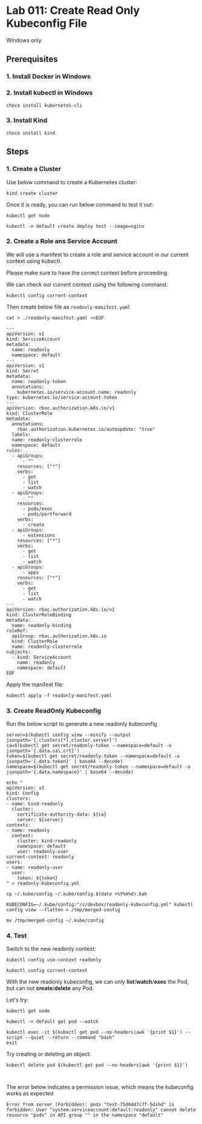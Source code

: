 # Lab 011: Create Read Only Kubeconfig File

Windows only

## Prerequisites

### 1. Install Docker in Windows

### 2. Install kubectl in Windows

<!--
[Install and Set Up kubectl on Linux](https://www.google.com/search?channel=fs&client=ubuntu&q=install+kubectl+)
-->

```dos
choco install kubernetes-cli
```

### 3. Install Kind

```dos
choco install kind
```

<!--
[The full installation guide](https://kind.sigs.k8s.io/docs/user/quick-start/)
-->

## Steps

### 1. Create a Cluster

Use below command to create a Kubernetes cluster:

```dos
kind create cluster
```

<!--
```dos
C:\devbox>kind create cluster
Creating cluster "kind" ...
 • Ensuring node image (kindest/node:v1.26.3) 🖼  ...
 ✓ Ensuring node image (kindest/node:v1.26.3) 🖼
 • Preparing nodes 📦   ...
 ✓ Preparing nodes 📦 
 • Writing configuration 📜  ...
 ✓ Writing configuration 📜
 • Starting control-plane 🕹️  ...
 ✓ Starting control-plane 🕹️
 • Installing CNI 🔌  ...
 ✓ Installing CNI 🔌
 • Installing StorageClass 💾  ...
 ✓ Installing StorageClass 💾
Set kubectl context to "kind-kind"
You can now use your cluster with:

kubectl cluster-info --context kind-kind

Not sure what to do next? 😅  Check out https://kind.sigs.k8s.io/docs/user/quick-start/
```
-->

Once it is ready, you can run below command to test it out:

```dos
kubectl get node

kubectl -n default create deploy test --image=nginx
```

<!--
```dos
C:\devbox>kubectl get node
NAME                 STATUS   ROLES           AGE   VERSION
kind-control-plane   Ready    control-plane   44s   v1.26.3

C:\devbox>kubectl -n default create deploy test --image=nginx
deployment.apps/test created
```
-->

### 2. Create a Role ans Service Account

We will use a manifest to create a role and service account in our current context using kubectl.

Please make sure to have the correct context before proceeding.

We can check our current context using the following command:

```dos
kubectl config current-context
```

<!--
```dos
vagrant@vagrant:~$ kubectl config current-context
kind-kind
```
-->

Then create below file as `readonly-manifest.yaml`

```dos
cat > ./readonly-manifest.yaml <<EOF

---
apiVersion: v1
kind: ServiceAccount
metadata:
  name: readonly
  namespace: default
---
apiVersion: v1
kind: Secret
metadata:
  name: readonly-token
  annotations:
    kubernetes.io/service-account.name: readonly
type: kubernetes.io/service-account-token
---
apiVersion: rbac.authorization.k8s.io/v1
kind: ClusterRole
metadata:
  annotations:
    rbac.authorization.kubernetes.io/autoupdate: "true"
  labels:
  name: readonly-clusterrole
  namespace: default
rules:
  - apiGroups:
      - ""
    resources: ["*"]
    verbs:
      - get
      - list
      - watch
  - apiGroups:
      - ""
    resources: 
      - pods/exec
      - pods/portforward
    verbs:
      - create
  - apiGroups:
      - extensions
    resources: ["*"]
    verbs:
      - get
      - list
      - watch
  - apiGroups:
      - apps
    resources: ["*"]
    verbs:
      - get
      - list
      - watch
---
apiVersion: rbac.authorization.k8s.io/v1
kind: ClusterRoleBinding
metadata:
  name: readonly-binding
roleRef:
  apiGroup: rbac.authorization.k8s.io
  kind: ClusterRole
  name: readonly-clusterrole
subjects:
  - kind: ServiceAccount
    name: readonly
    namespace: default
EOF
```

Apply the manifest file:

```dos
kubectl apply -f readonly-manifest.yaml 
```

<!--
```dos
vagrant@vagrant:~$ kubectl apply -f readonly-manifest.yaml 
serviceaccount/readonly created
secret/readonly-token created
clusterrole.rbac.authorization.k8s.io/readonly-clusterrole created
clusterrolebinding.rbac.authorization.k8s.io/readonly-binding created
```
-->

<!--
> Note: As mentioned in this [ticket](https://stackoverflow.com/questions/72256006/service-account-secret-is-not-listed-how-to-fix-it), since 1.24, ServiceAccount token secrets are no longer automatically generated. (See [this note](https://github.com/kubernetes/kubernetes/blob/master/CHANGELOG/CHANGELOG-1.24.md#urgent-upgrade-notes))
Also, the Secret is no longer used to mount credentials into Pods and you also need to manually create it. (ref: <https://kubernetes.io/docs/concepts/configuration/secret/#service-account-token-secrets>)
-->

### 3. Create ReadOnly Kubeconfig

Run the below script to generate a new readonly kubeconfig

```dos
server=$(kubectl config view --minify --output jsonpath='{.clusters[*].cluster.server}')
ca=$(kubectl get secret/readonly-token --namespace=default -o jsonpath='{.data.ca\.crt}')
token=$(kubectl get secret/readonly-token --namespace=default -o jsonpath='{.data.token}' | base64 --decode)
namespace=$(kubectl get secret/readonly-token --namespace=default -o jsonpath='{.data.namespace}' | base64 --decode)

echo "
apiVersion: v1
kind: Config
clusters:
- name: kind-readonly
  cluster:
    certificate-authority-data: ${ca}
    server: ${server}
contexts:
- name: readonly
  context:
    cluster: kind-readonly
    namespace: default
    user: readonly-user
current-context: readonly
users:
- name: readonly-user
  user:
    token: ${token}
" > readonly-kubeconfig.yml

cp ~/.kube/config ~/.kube/config.$(date +%Y%m%d).bak

KUBECONFIG=~/.kube/config:"/c/devbox/readonly-kubeconfig.yml" kubectl config view --flatten > /tmp/merged-config

mv /tmp/merged-config ~/.kube/config
```

### 4. Test

Switch to the new readonly context:

```dos
kubectl config use-context readonly

kubectl config current-context
```

<!--
```dos
vagrant@vagrant:~$ kubectl config use-context readonly
Switched to context "readonly".
vagrant@vagrant:~$
vagrant@vagrant:~$ kubectl config current-context
readonly
```
-->

With the new readonly kubeconfig, we can only **list**/**watch**/**exec** the Pod, but can not **create**/**delete** any Pod.

Let's try:

```dos
kubectl get node

kubectl -n default get pod --watch

kubectl exec -it $(kubectl get pod --no-headers|awk '{print $1}') -- script --quiet --return --command "bash"
exit
```

Try creating or deleting an object:

```dos
kubectl delete pod $(kubectl get pod --no-headers|awk '{print $1}')



```

<!--
```dos
vagrant@vagrant:~$ kubectl delete pod $(kubectl get pod --no-headers|awk '{print $1}')
Error from server (Forbidden): pods "test-75d6d47c7f-xbq79" is forbidden: User "system:serviceaccount:default:readonly" cannot delete resource "pods" in API group "" in the namespace "default"
vagrant@vagrant:~$ 
vagrant@vagrant:~$ kubectl create deploy test2 --image=nginx
error: failed to create deployment: deployments.apps is forbidden: User "system:serviceaccount:default:readonly" cannot create resource "deployments" in API group "apps" in the namespace "default"
```
-->

The error below indicates a permission issue, which means the kubeconfig works as expected

```dos
Error from server (Forbidden): pods "test-75d6d47c7f-5dshd" is forbidden: User "system:serviceaccount:default:readonly" cannot delete resource "pods" in API group "" in the namespace "default"
```
